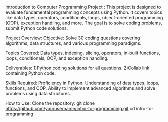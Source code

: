 Introduction to Computer Programming Project :
This project is designed to evaluate fundamental programming concepts using Python. It covers topics like data types, operators, 
conditionals, loops, object-oriented programming (OOP), exception handling, and more. The goal is to solve coding problems, submit Python code solutions.

Project Overview:
Objective: Solve 30 coding questions covering algorithms, data structures, and various programming paradigms.

Topics Covered: Data types, indexing, slicing, operators, in-built functions, loops, conditionals, OOP, and exception handling.

Deliverables:
1)Python coding solutions for all questions.
2)Collab link containing Python code.

Skills Required:
Proficiency in Python.
Understanding of data types, loops, functions, and OOP.
Ability to implement advanced algorithms and solve problems using data structures.

How to Use:
Clone the repository:
git clone https://github.com/yourusername/intro-to-programming.git
cd intro-to-programming

